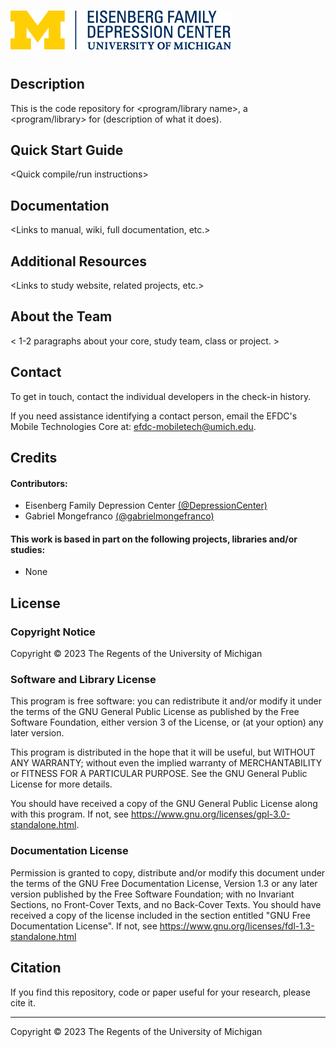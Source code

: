 ![Depression Center Logo](https://github.com/DepressionCenter/.github/blob/main/images/EFDCLogo_375w.png "depressioncenter.org")

# <Repository Title>

## Description
This is the code repository for <program/library name>, a <program/library> for (description of what it does).



## Quick Start Guide
<Quick compile/run instructions>



## Documentation
<Links to manual, wiki, full documentation, etc.>


## Additional Resources
<Links to study website, related projects, etc.>



## About the Team
< 1-2 paragraphs about your core, study team, class or project. >



## Contact
To get in touch, contact the individual developers in the check-in history.

If you need assistance identifying a contact person, email the EFDC's Mobile Technologies Core at: efdc-mobiletech@umich.edu.



## Credits
#### Contributors:
+ Eisenberg Family Depression Center [(@DepressionCenter)](https://github.com/DepressionCenter/)
+ Gabriel Mongefranco [(@gabrielmongefranco)](https://github.com/gabrielmongefranco)



#### This work is based in part on the following projects, libraries and/or studies:
+ None



## License
### Copyright Notice
Copyright © 2023 The Regents of the University of Michigan


### Software and Library License
This program is free software: you can redistribute it and/or modify it under the terms of the GNU General Public License as published by the Free Software Foundation, either version 3 of the License, or (at your option) any later version.

This program is distributed in the hope that it will be useful, but WITHOUT ANY WARRANTY; without even the implied warranty of MERCHANTABILITY or FITNESS FOR A PARTICULAR PURPOSE. See the GNU General Public License for more details.

You should have received a copy of the GNU General Public License along with this program. If not, see <https://www.gnu.org/licenses/gpl-3.0-standalone.html>.


### Documentation License
Permission is granted to copy, distribute and/or modify this document 
under the terms of the GNU Free Documentation License, Version 1.3 
or any later version published by the Free Software Foundation; 
with no Invariant Sections, no Front-Cover Texts, and no Back-Cover Texts. 
You should have received a copy of the license included in the section entitled "GNU 
Free Documentation License". If not, see <https://www.gnu.org/licenses/fdl-1.3-standalone.html>



## Citation
If you find this repository, code or paper useful for your research, please cite it.

----

Copyright © 2023 The Regents of the University of Michigan
